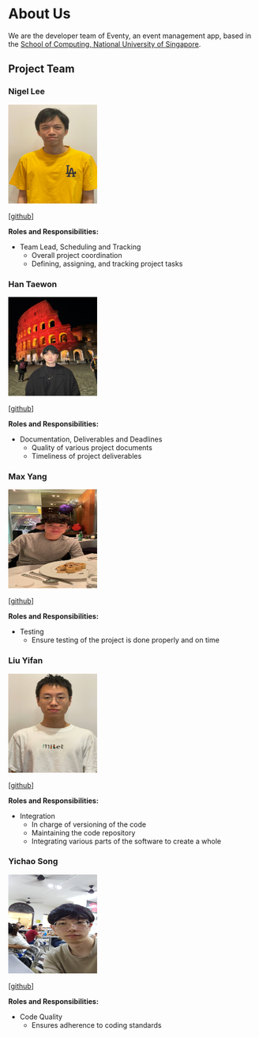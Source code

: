# About Us

We are the developer team of Eventy, an event management app, based in the [School of Computing, National University of Singapore](http://www.comp.nus.edu.sg).

## Project Team

### Nigel Lee
<img src="images/apzure.png" width="180px" height="200px">

[[github](https://github.com/Apzure)]

**Roles and Responsibilities:**
- Team Lead, Scheduling and Tracking
    - Overall project coordination
    - Defining, assigning, and tracking project tasks

### Han Taewon
<img src="images/taeewonnn.png" width="180px" height="200px">

[[github](https://github.com/taeewonnn)]

**Roles and Responsibilities:**
- Documentation, Deliverables and Deadlines
    - Quality of various project documents
    - Timeliness of project deliverables

### Max Yang
<img src="images/myang2020.png" width="180px" height="200px">

[[github](https://github.com/myang2020)]

**Roles and Responsibilities:**
- Testing
    - Ensure testing of the project is done properly and on time

### Liu Yifan
<img src="images/nusliuyifan.png" width="180px" height="200px">

[[github](https://github.com/nusliuyifan)]

**Roles and Responsibilities:**
- Integration
    - In charge of versioning of the code
    - Maintaining the code repository
    - Integrating various parts of the software to create a whole

### Yichao Song
<img src="images/chocoragdoll.png" width="180px" height="200px">

[[github](https://github.com/ChocoRagdoll)]

**Roles and Responsibilities:**
- Code Quality
    - Ensures adherence to coding standards


